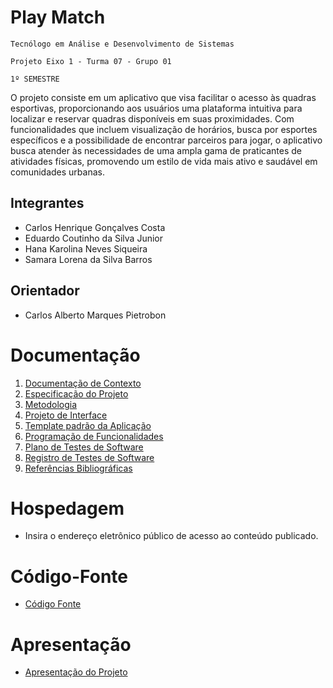 # Play Match

`Tecnólogo em Análise e Desenvolvimento de Sistemas`

`Projeto Eixo 1 - Turma 07 - Grupo 01`

`1º SEMESTRE`

O projeto consiste em um aplicativo que visa facilitar o acesso às quadras esportivas, proporcionando aos usuários uma plataforma intuitiva para localizar e reservar quadras disponíveis em suas proximidades. Com funcionalidades que incluem visualização de horários, busca por esportes específicos e a possibilidade de encontrar parceiros para jogar, o aplicativo busca atender às necessidades de uma ampla gama de praticantes de atividades físicas, promovendo um estilo de vida mais ativo e saudável em comunidades urbanas.

## Integrantes

* Carlos Henrique Gonçalves Costa
* Eduardo Coutinho da Silva Junior
* Hana Karolina Neves Siqueira
* Samara Lorena da Silva Barros


## Orientador

* Carlos Alberto Marques Pietrobon

# Documentação

<ol>
<li><a href="documentos/01-Documentação de Contexto.md"> Documentação de Contexto</a></li>
<li><a href="documentos/02-Especificação do Projeto.md"> Especificação do Projeto</a></li>
<li><a href="documentos/03-Metodologia.md"> Metodologia</a></li>
<li><a href="documentos/04-Projeto de Interface.md"> Projeto de Interface</a></li>
<li><a href="documentos/05-Template padrão da Aplicação.md"> Template padrão da Aplicação</a></li>
<li><a href="documentos/06-Programação de Funcionalidades.md"> Programação de Funcionalidades</a></li>
<li><a href="documentos/07-Plano de Testes de Software.md"> Plano de Testes de Software</a></li>
<li><a href="documentos/08-Registro de Testes de Software.md"> Registro de Testes de Software</a></li>
<li><a href="documentos/09-Referências.md"> Referências Bibliográficas</a></li>
</ol>

# Hospedagem

* Insira o endereço eletrônico público de acesso ao conteúdo publicado. 

# Código-Fonte

* <a href="codigo-fonte/README.md">Código Fonte</a>

# Apresentação

* <a href="apresentacao/README.md">Apresentação do Projeto</a>
